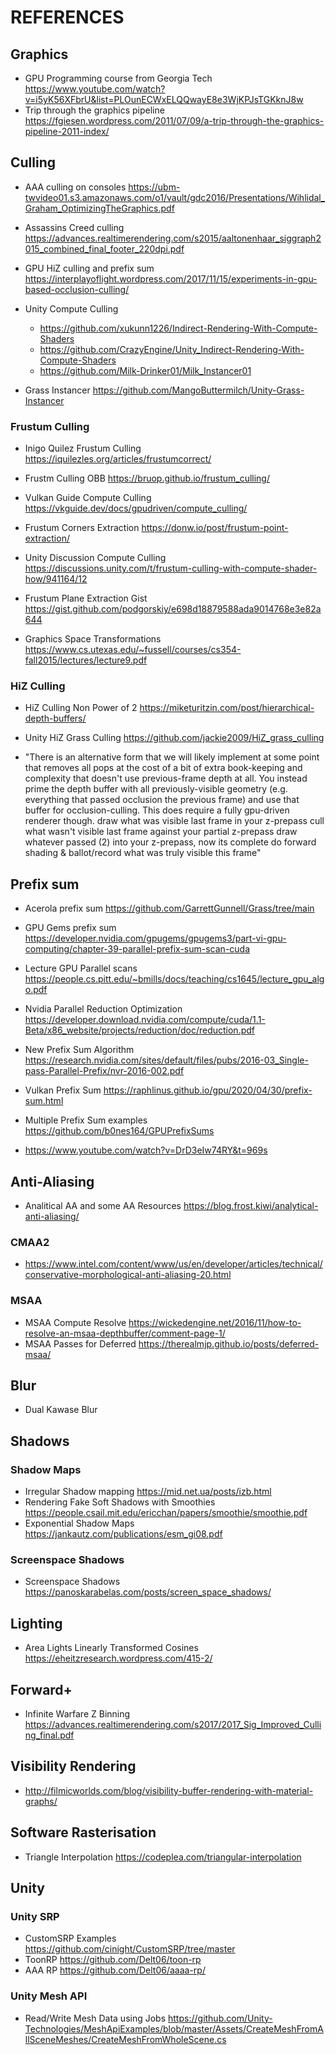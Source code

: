 # REFERENCES
## Graphics
- GPU Programming course from Georgia Tech https://www.youtube.com/watch?v=i5yK56XFbrU&list=PLOunECWxELQQwayE8e3WjKPJsTGKknJ8w
- Trip through the graphics pipeline https://fgiesen.wordpress.com/2011/07/09/a-trip-through-the-graphics-pipeline-2011-index/

## Culling
- AAA culling on consoles https://ubm-twvideo01.s3.amazonaws.com/o1/vault/gdc2016/Presentations/Wihlidal_Graham_OptimizingTheGraphics.pdf
- Assassins Creed culling https://advances.realtimerendering.com/s2015/aaltonenhaar_siggraph2015_combined_final_footer_220dpi.pdf

- GPU HiZ culling and prefix sum https://interplayoflight.wordpress.com/2017/11/15/experiments-in-gpu-based-occlusion-culling/

- Unity Compute Culling
  * https://github.com/xukunn1226/Indirect-Rendering-With-Compute-Shaders
  * https://github.com/CrazyEngine/Unity_Indirect-Rendering-With-Compute-Shaders
  * https://github.com/Milk-Drinker01/Milk_Instancer01

- Grass Instancer https://github.com/MangoButtermilch/Unity-Grass-Instancer

### Frustum Culling
- Inigo Quilez Frustum Culling https://iquilezles.org/articles/frustumcorrect/
- Frustm Culling OBB https://bruop.github.io/frustum_culling/
- Vulkan Guide Compute Culling https://vkguide.dev/docs/gpudriven/compute_culling/
- Frustum Corners Extraction https://donw.io/post/frustum-point-extraction/
- Unity Discussion Compute Culling https://discussions.unity.com/t/frustum-culling-with-compute-shader-how/941164/12
- Frustum Plane Extraction Gist https://gist.github.com/podgorskiy/e698d18879588ada9014768e3e82a644

- Graphics Space Transformations https://www.cs.utexas.edu/~fussell/courses/cs354-fall2015/lectures/lecture9.pdf

### HiZ Culling 
- HiZ Culling Non Power of 2 https://miketuritzin.com/post/hierarchical-depth-buffers/
- Unity HiZ Grass Culling https://github.com/jackie2009/HiZ_grass_culling

- "There is an alternative form that we will likely implement at some point that removes all pops at 
      the cost of a bit of extra book-keeping and complexity that doesn't use previous-frame depth at all. 
   You instead prime the depth buffer with all previously-visible geometry 
      (e.g. everything that passed occlusion the previous frame) and use that buffer for occlusion-culling. 
   This does require a fully gpu-driven renderer though.
   draw what was visible last frame in your z-prepass
   cull what wasn't visible last frame against your partial z-prepass
   draw whatever passed (2) into your z-prepass, now its complete
   do forward shading & ballot/record what was truly visible this frame"

## Prefix sum
- Acerola prefix sum https://github.com/GarrettGunnell/Grass/tree/main
- GPU Gems prefix sum https://developer.nvidia.com/gpugems/gpugems3/part-vi-gpu-computing/chapter-39-parallel-prefix-sum-scan-cuda
- Lecture GPU Parallel scans https://people.cs.pitt.edu/~bmills/docs/teaching/cs1645/lecture_gpu_algo.pdf
- Nvidia Parallel Reduction Optimization https://developer.download.nvidia.com/compute/cuda/1.1-Beta/x86_website/projects/reduction/doc/reduction.pdf

- New Prefix Sum Algorithm https://research.nvidia.com/sites/default/files/pubs/2016-03_Single-pass-Parallel-Prefix/nvr-2016-002.pdf
- Vulkan Prefix Sum https://raphlinus.github.io/gpu/2020/04/30/prefix-sum.html
- Multiple Prefix Sum examples https://github.com/b0nes164/GPUPrefixSums

- https://www.youtube.com/watch?v=DrD3eIw74RY&t=969s

## Anti-Aliasing
- Analitical AA and some AA Resources https://blog.frost.kiwi/analytical-anti-aliasing/

### CMAA2
- https://www.intel.com/content/www/us/en/developer/articles/technical/conservative-morphological-anti-aliasing-20.html

### MSAA
- MSAA Compute Resolve https://wickedengine.net/2016/11/how-to-resolve-an-msaa-depthbuffer/comment-page-1/
- MSAA Passes for Deferred https://therealmjp.github.io/posts/deferred-msaa/

## Blur
- Dual Kawase Blur

## Shadows

### Shadow Maps
- Irregular Shadow mapping https://mid.net.ua/posts/izb.html
- Rendering Fake Soft Shadows with Smoothies https://people.csail.mit.edu/ericchan/papers/smoothie/smoothie.pdf
- Exponential Shadow Maps https://jankautz.com/publications/esm_gi08.pdf

### Screenspace Shadows
- Screenspace Shadows https://panoskarabelas.com/posts/screen_space_shadows/

## Lighting
- Area Lights Linearly Transformed Cosines https://eheitzresearch.wordpress.com/415-2/

## Forward+
- Infinite Warfare Z Binning https://advances.realtimerendering.com/s2017/2017_Sig_Improved_Culling_final.pdf

## Visibility Rendering
- http://filmicworlds.com/blog/visibility-buffer-rendering-with-material-graphs/

## Software Rasterisation
- Triangle Interpolation https://codeplea.com/triangular-interpolation

## Unity
### Unity SRP
- CustomSRP Examples https://github.com/cinight/CustomSRP/tree/master
- ToonRP https://github.com/Delt06/toon-rp
- AAA RP https://github.com/Delt06/aaaa-rp/

### Unity Mesh API
- Read/Write Mesh Data using Jobs https://github.com/Unity-Technologies/MeshApiExamples/blob/master/Assets/CreateMeshFromAllSceneMeshes/CreateMeshFromWholeScene.cs

